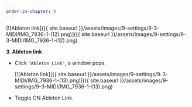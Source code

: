 ```yaml
---
order-in-chapter: 9
---
```


[![Ableton link]({{ site.baseurl }}/assets/images/9-settings/9-3-MIDI/IMG_7936-1-(12).png)]({{
site.baseurl }}/assets/images/9-settings/9-3-MIDI/IMG_7936-1-(12).png)

**3. Ableton link**

- Click `"Ableton Link"`, a window pops.

  [![Ableton link]({{ site.baseurl }}/assets/images/9-settings/9-3-MIDI/IMG_7936-1-(13).png)]({{
  site.baseurl }}/assets/images/9-settings/9-3-MIDI/IMG_7936-1-(13).png)

- Toggle ON Ableton Link.

